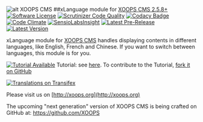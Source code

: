 ![alt XOOPS CMS](http://xoops.org/images/logoXoops4GithubRepository.png)
##xLanguage module for  [XOOPS CMS 2.5.8+](https://xoops.org)
[![Software License](https://img.shields.io/badge/license-GPL-brightgreen.svg?style=flat)](LICENSE)
[![Scrutinizer Code Quality](https://img.shields.io/scrutinizer/g/mambax7/xlanguage.svg?style=flat)](https://scrutinizer-ci.com/g/mambax7/xlanguage/?branch=master)
[![Codacy Badge](https://api.codacy.com/project/badge/grade/177664bcc7874ab7bddc1192c59e480d)](https://www.codacy.com/app/mambax7/xlanguage)
[![Code Climate](https://img.shields.io/codeclimate/github/mambax7/xlanguage.svg?style=flat)](https://codeclimate.com/github/mambax7/xlanguage_2)
[![SensioLabsInsight](https://insight.sensiolabs.com/projects/f9b47b9f-9d03-4d6f-a639-badc6e3b1475/mini.png)](https://insight.sensiolabs.com/projects/f9b47b9f-9d03-4d6f-a639-badc6e3b1475)
[![Latest Pre-Release](https://img.shields.io/github/tag/XoopsModules25x/xlanguage.svg?style=flat)](https://github.com/XoopsModules25x/xlanguage/tags/)
[![Latest Version](https://img.shields.io/github/release/XoopsModules25x/xlanguage.svg?style=flat)](https://github.com/XoopsModules25x/xlanguage/releases/)

xLanguage module for [XOOPS CMS](http://xoops.org) handles displaying contents in different languages, like English, French and Chinese. If you want to switch between languages, this module is for you.

[![Tutorial Available](http://xoops.org/images/tutorial-available-blue.svg)](https://www.gitbook.com/book/xoops/xlanguage-tutorial/) Tutorial: see [here](https://www.gitbook.com/book/xoops/xlanguage-tutorial/).
To contribute to the Tutorial, [fork it on GitHub](https://github.com/XoopsDocs/xlanguage-tutorial)

[![Translations on Transifex](http://xoops.org/images/translations-transifex-blue.svg)](https://www.transifex.com/xoops)

Please visit us on  [http://xoops.org](http://xoops.org)

The upcoming "next generation" version of XOOPS CMS is being crafted on GitHub at: https://github.com/XOOPS

